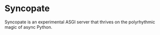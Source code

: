 # Syncopate
Syncopate is an experimental ASGI server that thrives on the polyrhythmic magic of async Python.
